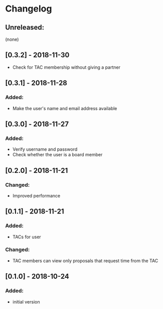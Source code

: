 # Changelog

## Unreleased:

(none)

## [0.3.2] - 2018-11-30

- Check for TAC membership without giving a partner

## [0.3.1] - 2018-11-28

### Added:

- Make the user's name and email address available

## [0.3.0] - 2018-11-27

### Added:

- Verify username and password
- Check whether the user is a board member

## [0.2.0] - 2018-11-21

### Changed:

- Improved performance

## [0.1.1] - 2018-11-21

### Added:
- TACs for user

### Changed:
- TAC members can view only proposals that request time from the TAC

## [0.1.0] - 2018-10-24

### Added:
- initial version

